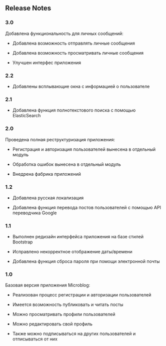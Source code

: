 <h2>Release Notes</h2>
<h3>3.0</h3>
<p>Добавлена функциональность для личных сообщений:</p>
<ul>
    <li><p>Добавлена возможность отправлять личные сообщения</p></li>
    <li><p>Добавлена возможность просматривать личные сообщения</p></li>
    <li><p>Улучшен интерфес приложения</p></li>
</ul>
<h3>2.2</h3>
<ul>
    <li><p>Добавлены всплывающие окна с информацией о пользователе</p></li>
</ul>
<h3>2.1</h3>
<ul>
    <li><p>Добавлена функция полнотекстового поиска с помощью ElasticSearch</p></li>
</ul>
<h3>2.0</h3>
<p>Проведена полная реструктуризация приложения:</p>
<ul>
    <li><p>Регистрация и авторизация пользователей вынесена в отдельный модуль</p></li>
    <li><p>Обработка ошибок вынесена в отдельный модуль</p></li>
    <li><p>Внедрена фабрика приложений</p></li>
</ul>
<h3>1.2</h3>
<ul>
    <li><p>Добавлена русская локализация</p></li>
    <li><p>Добавлена функция перевода постов пользователей с помощью API переводчика Google</p></li>
</ul>
<h3>1.1</h3>
<ul>
    <li><p>Выполнен редизайн интерфейса приложения на базе стилей Bootstrap</p></li>
    <li><p>Исправлено некорректное отображение даты/времени</p></li>
    <li><p>Добавлена функция сброса пароля при помощи электронной почты</p></li>
</ul>
<h3>1.0</h3>
<p>Базовая версия приложения Microblog:</p>
<ul>
    <li><p>Реализован процесс регистрации и авторизации пользователей</p></li>
    <li><p>Имеется возможность публиковать и читать посты</p></li>
    <li><p>Можно просматривать профили пользователей</p></li>
    <li><p>Можно редактировать свой профиль</p></li>
    <li><p>Также можно подписываться на других пользователей и отписываться от них</p></li>
</ul>